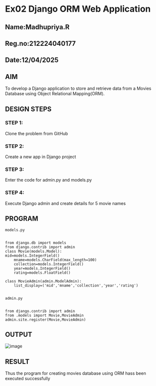 # Ex02 Django ORM Web Application
## Name:Madhupriya.R
## Reg.no:212224040177
## Date:12/04/2025


## AIM
To develop a Django application to store and retrieve data from a Movies Database using Object Relational Mapping(ORM).

## DESIGN STEPS

### STEP 1:
Clone the problem from GitHub

### STEP 2:
Create a new app in Django project

### STEP 3:
Enter the code for admin.py and models.py

### STEP 4:
Execute Django admin and create details for 5 movie names

## PROGRAM
```
models.py


from django.db import models
from django.contrib import admin
class Movie(models.Model):
mid=models.IntegerField()
    mname=models.CharField(max_length=100)
    collection=models.IntegerField()
    year=models.IntegerField()
    rating=models.FloatField()

class MovieAdmin(admin.ModelAdmin):
    list_display=('mid','mname','collection','year','rating')


admin.py


from django.contrib import admin
from .models import Movie,MovieAdmin
admin.site.register(Movie,MovieAdmin)
```



## OUTPUT
![image](https://github.com/user-attachments/assets/36246aac-fc9b-4f87-b473-c0776a465e00)



## RESULT
Thus the program for creating movies database using ORM hass been executed successfully
